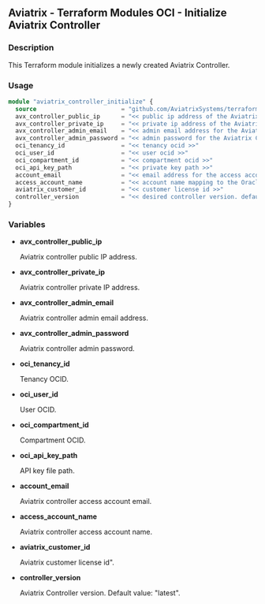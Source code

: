 ## Aviatrix - Terraform Modules OCI - Initialize Aviatrix Controller 

### Description

This Terraform module initializes a newly created Aviatrix Controller.

### Usage

``` terraform
module "aviatrix_controller_initialize" {
  source                        = "github.com/AviatrixSystems/terraform-module-oci.git//aviatrix-controller-initialize"
  avx_controller_public_ip      = "<< public ip address of the Aviatrix Controller >>"
  avx_controller_private_ip     = "<< private ip address of the Aviatrix Controller >>"
  avx_controller_admin_email    = "<< admin email address for the Aviatrix Controller >>"
  avx_controller_admin_password = "<< admin password for the Aviatrix Controller >>"
  oci_tenancy_id                = "<< tenancy ocid >>"
  oci_user_id                   = "<< user ocid >>"
  oci_compartment_id            = "<< compartment ocid >>"
  oci_api_key_path              = "<< private key path >>"
  account_email                 = "<< email address for the access account >>"
  access_account_name           = "<< account name mapping to the Oracle account >>"
  aviatrix_customer_id          = "<< customer license id >>"
  controller_version            = "<< desired controller version. defaults to 'latest' >>"
}
```

### Variables

- **avx_controller_public_ip**

  Aviatrix controller public IP address.

- **avx_controller_private_ip**

  Aviatrix controller private IP address.

- **avx_controller_admin_email**

  Aviatrix controller admin email address.

- **avx_controller_admin_password**

  Aviatrix controller admin password.

- **oci_tenancy_id**

  Tenancy OCID.

- **oci_user_id**

  User OCID.

- **oci_compartment_id**

  Compartment OCID.

- **oci_api_key_path**

  API key file path.

- **account_email**

  Aviatrix controller access account email.

- **access_account_name**

  Aviatrix controller access account name.

- **aviatrix_customer_id**

  Aviatrix customer license id".

- **controller_version**

  Aviatrix Controller version. Default value: "latest".
